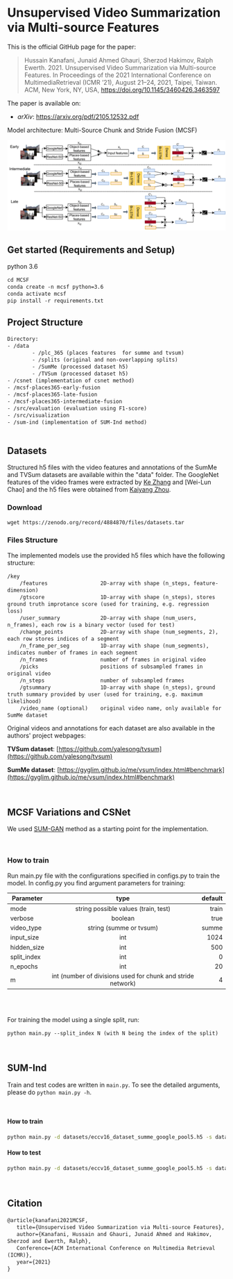 # Unsupervised Video Summarization via Multi-source Features

This is the official GitHub page for the paper:

> Hussain Kanafani, Junaid Ahmed Ghauri, Sherzod Hakimov, Ralph Ewerth. 2021. Unsupervised Video Summarization via Multi-source Features. In Proceedings of the 2021 International Conference on MultimediaRetrieval (ICMR ’21), August 21–24, 2021, Taipei, Taiwan. ACM, New York, NY, USA, https://doi.org/10.1145/3460426.3463597

The paper is available on:
- *arXiv*: https://arxiv.org/pdf/2105.12532.pdf

Model architecture: Multi-Source Chunk and Stride Fusion (MCSF)

![MCSF](/imgs/mcsf.png)

## Get started (Requirements and Setup)

python 3.6


```
cd MCSF
conda create -n mcsf python=3.6
conda activate mcsf  
pip install -r requirements.txt
```
## Project Structure
```
Directory: 
- /data
        - /plc_365 (places features  for summe and tvsum)
        - /splits (original and non-overlapping splits)
        - /SumMe (processed dataset h5)
        - /TVSum (processed dataset h5)
- /csnet (implementation of csnet method)
- /mcsf-places365-early-fusion 
- /mcsf-places365-late-fusion 
- /mcsf-places365-intermediate-fusion
- /src/evaluation (evaluation using F1-score)
- /src/visualization 
- /sum-ind (implementation of SUM-Ind method)


```
## Datasets
Structured h5 files with the video features and annotations of the SumMe and TVSum datasets are available within the "data" folder. The GoogleNet features of the video frames were extracted by [Ke Zhang](https://github.com/kezhang-cs) and [Wei-Lun Chao] and the h5 files were obtained from [Kaiyang Zhou](https://github.com/KaiyangZhou/pytorch-vsumm-reinforce). 


### Download
```
wget https://zenodo.org/record/4884870/files/datasets.tar

```

### Files Structure

The implemented models use the provided h5 files which have the following structure:
```
/key
    /features                 2D-array with shape (n_steps, feature-dimension)
    /gtscore                  1D-array with shape (n_steps), stores ground truth improtance score (used for training, e.g. regression loss)
    /user_summary             2D-array with shape (num_users, n_frames), each row is a binary vector (used for test)
    /change_points            2D-array with shape (num_segments, 2), each row stores indices of a segment
    /n_frame_per_seg          1D-array with shape (num_segments), indicates number of frames in each segment
    /n_frames                 number of frames in original video
    /picks                    positions of subsampled frames in original video
    /n_steps                  number of subsampled frames
    /gtsummary                1D-array with shape (n_steps), ground truth summary provided by user (used for training, e.g. maximum likelihood)
    /video_name (optional)    original video name, only available for SumMe dataset
```
Original videos and annotations for each dataset are also available in the authors' project webpages:

**TVSum dataset**: [https://github.com/yalesong/tvsum](https://github.com/yalesong/tvsum) 


**SumMe dataset**: [https://gyglim.github.io/me/vsum/index.html#benchmark](https://gyglim.github.io/me/vsum/index.html#benchmark)


<br/>

## MCSF Variations and CSNet
We used [SUM-GAN](https://github.com/j-min/Adversarial_Video_Summary) method as a starting point for the implementation.

<br/>

### How to train

 Run main.py file with the configurations specified in configs.py to train the model.
 In config.py you find argument parameters for training:

| Parameter        | type           | default  |
| ------------- |:-------------:| -----:|
| mode     | string  possible values (train, test) | train
| verbose      | boolean      |   true |
| video_type | string (summe or tvsum)      |    summe |
| input_size | int     |    1024 |
| hidden_size | int     |    500 |
| split_index | int     |    0 |
| n_epochs | int     |    20 |
| m | int  (number of divisions used for chunk and stride network)   |    4 |

<br/>
<br/>


For training the model using a single split, run:

```
python main.py --split_index N (with N being the index of the split)
```
<br/>



## SUM-Ind

Train and test codes are written in `main.py`. To see the detailed arguments, please do `python main.py -h`.

<br/>

#### How to train

```bash
python main.py -d datasets/eccv16_dataset_summe_google_pool5.h5 -s datasets/summe_splits.json -m summe --gpu 0 --save-dir log/summe-split0 --split-id 0 --verbose
```

#### How to test

```bash
python main.py -d datasets/eccv16_dataset_summe_google_pool5.h5 -s datasets/summe_splits.json -m summe --gpu 0 --save-dir log/summe-split0 --split-id 0 --evaluate --resume path_to_your_model.pth.tar --verbose --save-results
```
<br/>

## Citation
```
@article{kanafani2021MCSF, 
   title={Unsupervised Video Summarization via Multi-source Features},
   author={Kanafani, Hussain and Ghauri, Junaid Ahmed and Hakimov, Sherzod and Ewerth, Ralph}, 
   Conference={ACM International Conference on Multimedia Retrieval (ICMR)}, 
   year={2021} 
}
```
